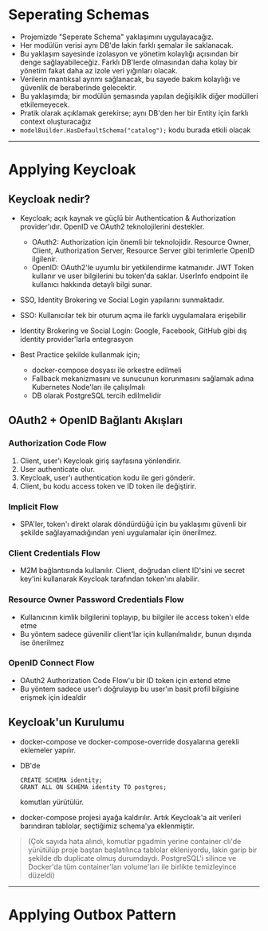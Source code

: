 # Seperating Schemas

- Projemizde "Seperate Schema" yaklaşımını uygulayacağız.
- Her modülün verisi aynı DB'de lakin farklı şemalar ile saklanacak.
- Bu yaklaşım sayesinde izolasyon ve yönetim kolaylığı açısından bir denge sağlayabileceğiz. Farklı DB'lerde olmasından daha kolay bir yönetim fakat daha az izole veri yığınları olacak.
- Verilerin mantıksal ayrımı sağlanacak, bu sayede bakım kolaylığı ve güvenlik de beraberinde gelecektir.
- Bu yaklaşımda; bir modülün şemasında yapılan değişiklik diğer modülleri etkilemeyecek.
- Pratik olarak açıklamak gerekirse; aynı DB'den her bir Entity için farklı context oluşturacağız
- ```modelBuilder.HasDefaultSchema("catalog");``` kodu burada etkili olacak

---

# Applying Keycloak

## Keycloak nedir?

- Keycloak; açık kaynak ve güçlü bir Authentication & Authorization provider'ıdır. OpenID ve OAuth2 teknolojilerini destekler.
	- OAuth2: Authorization için önemli bir teknolojidir. Resource Owner, Client, Authorization Server, Resource Server gibi terimlerle OpenID ilgilenir.
	- OpenID: OAuth2'le uyumlu bir yetkilendirme katmanıdır. JWT Token kullanır ve user bilgilerini bu token'da saklar. UserInfo endpoint ile kullanıcı hakkında detaylı bilgi sunar.


- SSO, Identity Brokering ve Social Login yapılarını sunmaktadır.
- SSO: Kullanıcılar tek bir oturum açma ile farklı uygulamalara erişebilir
- Identity Brokering ve Social Login: Google, Facebook, GitHub gibi dış identity provider'larla entegrasyon
- Best Practice şekilde kullanmak için;
	- docker-compose dosyası ile orkestre edilmeli
	- Fallback mekanizmasını ve sunucunun korunmasını sağlamak adına Kubernetes Node'ları ile çalışılmalı
	- DB olarak PostgreSQL tercih edilmelidir


## OAuth2 + OpenID Bağlantı Akışları

### Authorization Code Flow

1. Client, user'ı Keycloak giriş sayfasına yönlendirir.
1. User authenticate olur.
1. Keycloak, user'ı authentication kodu ile geri gönderir.
1. Client, bu kodu access token ve ID token ile değiştirir.

### Implicit Flow

- SPA'ler, token'ı direkt olarak döndürdüğü için bu yaklaşımı güvenli bir şekilde sağlayamadığından yeni uygulamalar için önerilmez.

### Client Credentials Flow

- M2M bağlantısında kullanılır. Client, doğrudan client ID'sini ve secret key'ini kullanarak Keycloak tarafından token'ını alabilir.

### Resource Owner Password Credentials Flow

- Kullanıcının kimlik bilgilerini toplayıp, bu bilgiler ile access token'ı elde etme
- Bu yöntem sadece güvenilir client'lar için kullanılmalıdır, bunun dışında ise önerilmez

### OpenID Connect Flow

- OAuth2 Authorization Code Flow'u bir ID token için extend etme
- Bu yöntem sadece user'ı doğrulayıp bu user'ın basit profil bilgisine erişmek için idealdir

## Keycloak'un Kurulumu

- docker-compose ve docker-compose-override dosyalarına gerekli eklemeler yapılır.
- DB'de

	```
	CREATE SCHEMA identity;
	GRANT ALL ON SCHEMA identity TO postgres;
	```
   komutları yürütülür.
- docker-compose projesi ayağa kaldırılır. Artık Keycloak'a ait verileri barındıran tablolar, seçtiğimiz schema'ya eklenmiştir. 
> (Çok sayıda hata alındı, komutlar pgadmin yerine container cli'de yürütülüp proje baştan başlatılınca tablolar ekleniyordu, lakin garip bir şekilde db duplicate olmuş durumdaydı. PostgreSQL'i silince ve Docker'da tüm container'ları volume'ları ile birlikte temizleyince düzeldi)

---

# Applying Outbox Pattern

